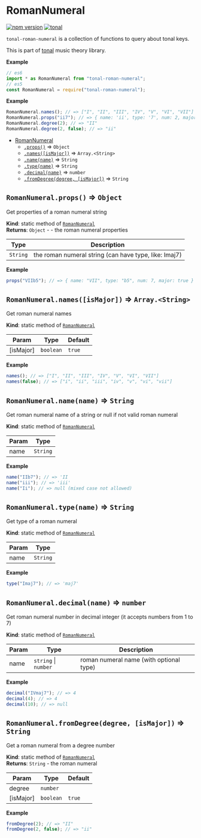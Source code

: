 <a name="module_RomanNumeral"></a>

# RomanNumeral

[![npm version](https://img.shields.io/npm/v/tonal-roman-numeral.svg?style=flat-square)](https://www.npmjs.com/package/tonal-roman-numeral)
[![tonal](https://img.shields.io/badge/tonal-roman-numeral-yellow.svg?style=flat-square)](https://www.npmjs.com/browse/keyword/tonal)

`tonal-roman-numeral` is a collection of functions to query about tonal keys.

This is part of [tonal](https://www.npmjs.com/package/tonal) music theory library.

**Example**

```js
// es6
import * as RomanNumeral from "tonal-roman-numeral";
// es5
const RomanNumeral = require("tonal-roman-numeral");
```

**Example**

```js
RomanNumeral.names(); // => ["I", "II", "III", "IV", "V", "VI", "VII"]
RomanNumeral.props("ii7"); // => { name: 'ii', type: '7', num: 2, major: false }
RomanNumeral.degree(2); // => "II"
RomanNumeral.degree(2, false); // => "ii"
```

- [RomanNumeral](#module_RomanNumeral)
  - [`.props()`](#module_RomanNumeral.props) ⇒ <code>Object</code>
  - [`.names([isMajor])`](#module_RomanNumeral.names) ⇒ <code>Array.&lt;String&gt;</code>
  - [`.name(name)`](#module_RomanNumeral.name) ⇒ <code>String</code>
  - [`.type(name)`](#module_RomanNumeral.type) ⇒ <code>String</code>
  - [`.decimal(name)`](#module_RomanNumeral.decimal) ⇒ <code>number</code>
  - [`.fromDegree(degree, [isMajor])`](#module_RomanNumeral.fromDegree) ⇒ <code>String</code>

<a name="module_RomanNumeral.props"></a>

## `RomanNumeral.props()` ⇒ <code>Object</code>

Get properties of a roman numeral string

**Kind**: static method of [<code>RomanNumeral</code>](#module_RomanNumeral)  
**Returns**: <code>Object</code> - - the roman numeral properties

| Type                | Description                                           |
| ------------------- | ----------------------------------------------------- |
| <code>String</code> | the roman numeral string (can have type, like: Imaj7) |

**Example**

```js
props("VIIb5"); // => { name: "VII", type: "b5", num: 7, major: true }
```

<a name="module_RomanNumeral.names"></a>

## `RomanNumeral.names([isMajor])` ⇒ <code>Array.&lt;String&gt;</code>

Get roman numeral names

**Kind**: static method of [<code>RomanNumeral</code>](#module_RomanNumeral)

| Param     | Type                 | Default           |
| --------- | -------------------- | ----------------- |
| [isMajor] | <code>boolean</code> | <code>true</code> |

**Example**

```js
names(); // => ["I", "II", "III", "IV", "V", "VI", "VII"]
names(false); // => ["i", "ii", "iii", "iv", "v", "vi", "vii"]
```

<a name="module_RomanNumeral.name"></a>

## `RomanNumeral.name(name)` ⇒ <code>String</code>

Get roman numeral name of a string or null if not valid roman numeral

**Kind**: static method of [<code>RomanNumeral</code>](#module_RomanNumeral)

| Param | Type                |
| ----- | ------------------- |
| name  | <code>String</code> |

**Example**

```js
name("IIb7"); // => 'II
name("iii"); // => 'iii'
name("Ii"); // => null (mixed case not allowed)
```

<a name="module_RomanNumeral.type"></a>

## `RomanNumeral.type(name)` ⇒ <code>String</code>

Get type of a roman numeral

**Kind**: static method of [<code>RomanNumeral</code>](#module_RomanNumeral)

| Param | Type                |
| ----- | ------------------- |
| name  | <code>String</code> |

**Example**

```js
type("Imaj7"); // => 'maj7'
```

<a name="module_RomanNumeral.decimal"></a>

## `RomanNumeral.decimal(name)` ⇒ <code>number</code>

Get roman numeral number in decimal integer (it accepts numbers from 1 to 7)

**Kind**: static method of [<code>RomanNumeral</code>](#module_RomanNumeral)

| Param | Type                                       | Description                             |
| ----- | ------------------------------------------ | --------------------------------------- |
| name  | <code>string</code> \| <code>number</code> | roman numeral name (with optional type) |

**Example**

```js
decimal("IVmaj7"); // => 4
decimal(4); // => 4
decimal(10); // => null
```

<a name="module_RomanNumeral.fromDegree"></a>

## `RomanNumeral.fromDegree(degree, [isMajor])` ⇒ <code>String</code>

Get a roman numeral from a degree number

**Kind**: static method of [<code>RomanNumeral</code>](#module_RomanNumeral)  
**Returns**: <code>String</code> - the roman numeral

| Param     | Type                 | Default           |
| --------- | -------------------- | ----------------- |
| degree    | <code>number</code>  |                   |
| [isMajor] | <code>boolean</code> | <code>true</code> |

**Example**

```js
fromDegree(2); // => "II"
fromDegree(2, false); // => "ii"
```
